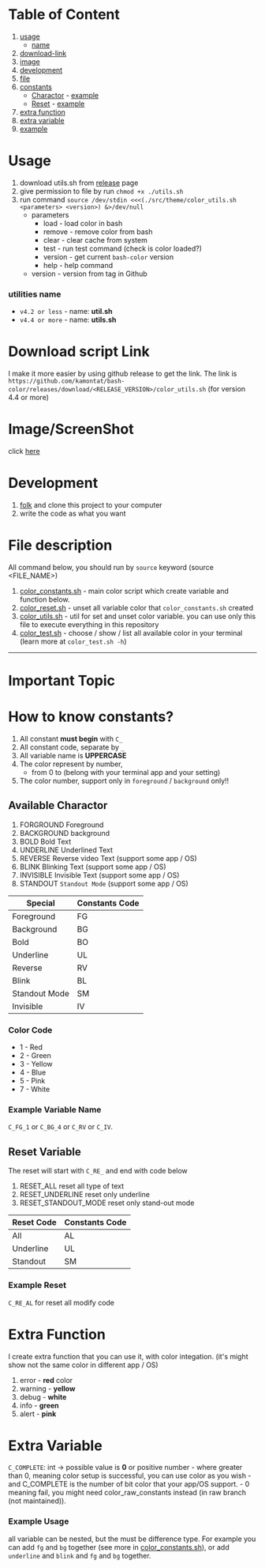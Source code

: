 # Table of Content
1. [usage](#usage)
    - [name](#utilities-name)
2. [download-link](#download-script-link)
3. [image](#imagescreenshot)
4. [development](#development)
5. [file](#file-description)
6. [constants](#how-to-know-constants)
    - [Charactor](#available-charactor) - [example](#example-variable-name)
    - [Reset](#reset-variable) - [example](#example-reset)
7. [extra function](#extra-function)
8. [extra variable](#extra-variable)
9. [example](#example-usage)


# Usage
1. download utils.sh from [release](https://github.com/kamontat/bash-color/releases) page
2. give permission to file by run `chmod +x ./utils.sh`
3. run command `source /dev/stdin <<<(./src/theme/color_utils.sh <parameters> <version>) &>/dev/null`
    - parameters 
        - load    - load color in bash
        - remove  - remove color from bash
        - clear   - clear cache from system
        - test    - run test command (check is color loaded?)
        - version - get current `bash-color` version
        - help    - help command
    - version - version from tag in Github
    
### utilities name
- `v4.2 or less` - name: **util.sh**
- `v4.4 or more` - name: **utils.sh**

# Download script Link
I make it more easier by using github release to get the link.
The link is `https://github.com/kamontat/bash-color/releases/download/<RELEASE_VERSION>/color_utils.sh` (for version 4.4 or more)

# Image/ScreenShot
click [here](./images)

# Development
1. [folk](https://github.com/kamontat/bash-color/edit/master/README.md#fork-destination-box) and clone this project to your computer
2. write the code as what you want

# File description
All command below, you should run by `source` keyword (source <FILE_NAME>)
1. [color_constants.sh](./color_constants.sh) - main color script which create variable and function below.
2. [color_reset.sh](./color_reset.sh) - unset all variable color that `color_constants.sh` created
3. [color_utils.sh](./color_utils.sh) - util for set and unset color variable. you can use only this file to execute everything in this repository
4. [color_test.sh](./color_test.sh) - choose / show / list all available color in your terminal (learn more at `color_test.sh -h`)

--------------
# Important Topic
    
# How to know constants?
1. All constant **must begin** with `C_`
2. All constant code, separate by `_`
3. All variable name is **UPPERCASE**
4. The color represent by number, 
    - from 0 to (belong with your terminal app and your setting)
5. The color number, support only in `foreground` / `background` only!!

## Available Charactor
1. FORGROUND            Foreground
2. BACKGROUND           background
3. BOLD                 Bold Text
4. UNDERLINE            Underlined Text
5. REVERSE              Reverse video Text (support some app / OS)
6. BLINK                Blinking Text (support some app / OS)
7. INVISIBLE            Invisible Text (support some app / OS)
8. STANDOUT             `Standout Mode` (support some app / OS)

|Special       |Constants Code|
|--------------|--------------|
|Foreground    |FG            |
|Background    |BG            |
|Bold          |BO            |
|Underline     |UL            |
|Reverse       |RV            |
|Blink         |BL            |
|Standout Mode |SM            |
|Invisible     |IV            |

### Color Code
- 1 - Red
- 2 - Green 
- 3 - Yellow 
- 4 - Blue 
- 5 - Pink 
- 7 - White  

### Example Variable Name
`C_FG_1` or `C_BG_4` or `C_RV` or `C_IV`.

## Reset Variable
The reset will start with `C_RE_` and end with code below
1. RESET_ALL            reset all type of text
2. RESET_UNDERLINE      reset only underline
3. RESET_STANDOUT_MODE  reset only stand-out mode 

|Reset Code    |Constants Code|
|--------------|--------------|
|All           |AL            |
|Underline     |UL            |
|Standout      |SM            |

### Example Reset
`C_RE_AL` for reset all modify code

# Extra Function
I create extra function that you can use it, with color integation. (it's might show not the same color in different app / OS)
1. error - **red** color
2. warning - **yellow**
3. debug - **white**
4. info - **green**
5. alert - **pink**

# Extra Variable
`C_COMPLETE`: int -> possible value is **0** or positive number
    - where greater than 0, meaning color setup is successful, you can use color as you wish
        - and C_COMPLETE is the number of bit color that your app/OS support.
    - 0 meaning fail, you might need color_raw_constants instead (in raw branch (not maintained)).

### Example Usage
all variable can be nested, but the must be difference type. For example you can add `fg` and `bg` together (see more in [color_constants.sh](https://github.com/kamontat/bash-color/blob/4b2f7f29940b8001d1d2aca1f8e5b84262e44144/color_constants.sh#L159-L169)), or add `underline` and `blink` and `fg` and `bg` together.

